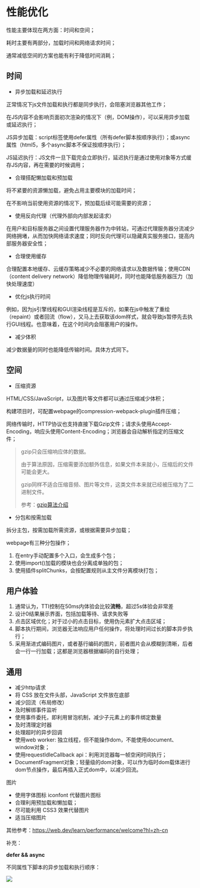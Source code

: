 # 性能优化

性能主要体现在两方面：时间和空间；

耗时主要有两部分，加载时间和网络请求时间；

通常减低空间的方案也能有利于降低时间消耗；



## 时间

- 异步加载和延迟执行

正常情况下js文件加载和执行都是同步执行，会阻塞浏览器其他工作；

在JS内容不会影响页面初次渲染的情况下（例，DOM操作），可以采用异步加载或延迟执行；

JS异步加载：script标签使用defer属性（所有defer脚本按顺序执行）；或async属性（html5，多个async脚本不保证按顺序执行）；

JS延迟执行：JS文件一旦下载完会立即执行，延迟执行是通过使用对象等方式缓存JS内容，再在需要的时候调用；

- 合理搭配懒加载和预加载

将不紧要的资源懒加载，避免占用主要模块的加载时间；

在不影响当前使用资源的情况下，预加载后续可能需要的资源；

- 使用反向代理（代理外部向内部发起请求）

在用户和目标服务器之间设置代理服务器作为中转站，可通过代理服务器分流减少网络拥堵，从而加快网络请求速度；同时反向代理可以隐藏真实服务接口，提高内部服务器安全性；

- 合理使用缓存

合理配置本地缓存、云缓存策略减少不必要的网络请求以及数据传输；使用CDN（content delivery network）降低物理传输耗时，同时也能降低服务器压力（加快处理速度）

- 优化js执行时间

例如，因为js引擎线程和GUI渲染线程是互斥的，如果在js中触发了重绘（repaint）或者回流（flow），又马上去获取该dom样式，就会导致js暂停先去执行GUI线程。也意味着，在这个时间内会阻塞用户的操作。

- 减少体积

减少数据量的同时也能降低传输时间。具体方式同下。



## 空间

- 压缩资源

HTML/CSS/JavaScript，以及图片等文件都可以通过压缩减少体积；

构建项目时，可配置webpage的compression-webpack-plugin插件压缩；

网络传输时，HTTP协议也支持直接下载Gzip文件；请求头使用Accept-Encoding，响应头使用Content-Encoding；浏览器会自动解析指定的压缩文件；

> gzip只会压缩响应体的数据。
>
> 由于算法原因，压缩需要添加额外信息，如果文件本来就小，压缩后的文件可能会更大。
>
> gzip同样不适合压缩音频、图片等文件，这类文件本来就已经被压缩为了二进制文件。
>
> 参考：[gzip算法介绍](https://segmentfault.com/a/1190000020386580)

- 分包和按需加载

拆分主包，按需加载所需资源，或根据需要异步加载；

webpage有三种分包操作；

1. 在entry手动配置多个入口，会生成多个包；
2. 使用import()加载的模块也会分离成单独的包；
3. 使用插件splitChunks，会按配置规则从主文件分离模块打包；



## 用户体验

1. 通常认为，TTI控制在50ms内体验会比较**流畅**，超过5s体验会非常差
2. 设计0结果展示界面，包括加载等待、请求失败等
3. 点击区域优化；对于过小的点击目标，使用伪元素扩大点击区域；
4. 脚本执行期间，浏览器无法响应用户任何操作，将处理时间过长的脚本异步执行；
5. 采用渐进式编码图片，或者基行编码的图片，前者图片会从模糊到清晰，后者会一行一行加载；这都是浏览器根据编码的自行处理；



## 通用

- 减少http请求
- 将 CSS 放在文件头部，JavaScript 文件放在底部
- 减少回流（布局修改）
- 及时解绑事件监听
- 使用事件委托，即利用冒泡机制，减少子元素上的事件绑定数量
- 及时清理定时器
- 处理超时的异步回调
- 使用web worker: 独立线程，但不能操作dom，不能使用document、window对象；
- 使用requestIdleCallback api：利用浏览器每一帧空闲时间执行；
- DocumentFragment对象；轻量级的dom对象，可以作为临时dom载体进行dom节点操作，最后再插入正式dom中，以减少回流。

图片

- 使用字体图标 iconfont 代替图片图标
- 合理利用预加载和懒加载；
- 尽可能利用 CSS3 效果代替图片
- 适当压缩图片



其他参考：https://web.dev/learn/performance/welcome?hl=zh-cn



补充：

**defer && async**

不同属性下脚本的异步加载和执行顺序：

<img src='https://web.dev/static/learn/performance/optimize-resource-loading/image/fig-2.svg?hl=zh-cn'>
